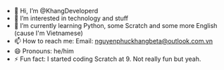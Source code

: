 - 👋 Hi, I’m @KhangDeveloperd
- 👀 I’m interested in technology and stuff
- 🌱 I’m currently learning Python, some Scratch and some more English (cause I'm Vietnamese)
- 📫 How to reach me: Email: nguyenphuckhangbeta@outlook.com.vn
- 😄 Pronouns: he/him
- ⚡ Fun fact: I started coding Scratch at 9. Not really fun but yeah.

<!---
KhangDeveloperd/KhangDeveloperd is a ✨ special ✨ repository because its `README.md` (this file) appears on your GitHub profile.
You can click the Preview link to take a look at your changes.
--->
